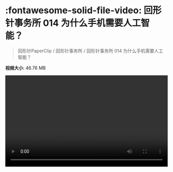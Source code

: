 # :fontawesome-solid-file-video: 回形针事务所 014 为什么手机需要人工智能？

> 回形针PaperClip / 回形针事务所 / 回形针事务所 014 为什么手机需要人工智能？

**视频大小**: 46.76 MB

<video id="V-1a888b6116f621bc427b4cf7d6b55700" width="512" height="288" preload="none" playsinline webkit-playsinline></video>